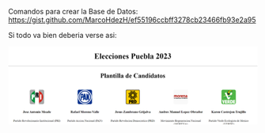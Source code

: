 

Comandos para crear la Base de Datos:
https://gist.github.com/MarcoHdezH/ef55196ccbff3278cb23466fb93e2a95


Si todo va bien deberia verse asi: 

![Imagen de Ejemplo](docs/Imagen1.png)